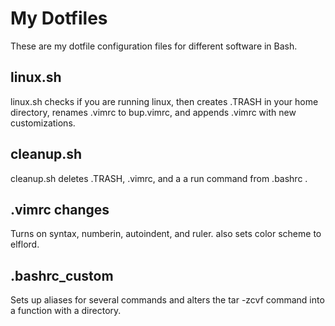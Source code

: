 # My Dotfiles
These are my dotfile configuration files for different software in Bash.
## linux.sh
linux.sh checks if you are running linux, then creates .TRASH in your home directory, renames .vimrc to bup.vimrc, and appends .vimrc with new customizations.
## cleanup.sh
cleanup.sh deletes .TRASH, .vimrc, and a a run command from .bashrc .
## .vimrc changes
Turns on syntax, numberin, autoindent, and ruler. also sets color scheme to elflord.
## .bashrc_custom
Sets up aliases for several commands and alters the tar -zcvf command into a function with a directory.
